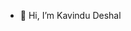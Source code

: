 - 👋 Hi, I’m Kavindu Deshal

<!---
Deshal-001/Deshal-001 is a ✨ special ✨ repository because its `README.md` (this file) appears on your GitHub profile.
You can click the Preview link to take a look at your changes.
--->
